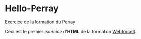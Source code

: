 # Hello-Perray
Exercice de la formation du Perray

Ceci est le premier *exercice* d'**HTML** de la formation [Webforce3](http://wf3.fr).